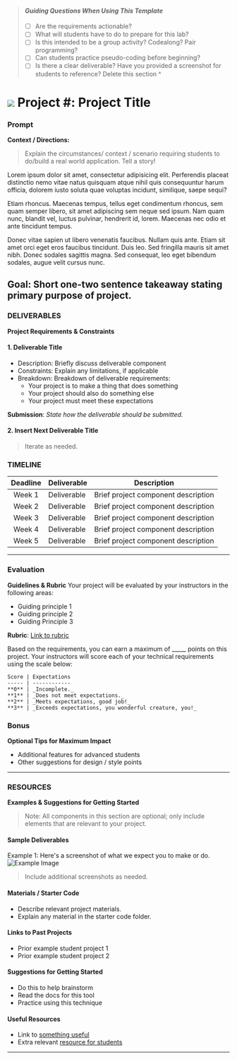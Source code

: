 > #### *Guiding Questions When Using This Template*
>
> - [ ] Are the requirements actionable?
> - [ ] What will students have to do to prepare for this lab?
> - [ ] Is this intended to be a group activity? Codealong? Pair programming?
> - [ ] Can students practice pseudo-coding before beginning?
> - [ ] Is there a clear deliverable? Have you provided a screenshot for students to reference?
> Delete this section ^

# ![](https://ga-dash.s3.amazonaws.com/production/assets/logo-9f88ae6c9c3871690e33280fcf557f33.png) Project #: Project Title

### Prompt
**Context / Directions:**
> Explain the circumstances/ context / scenario requiring students to do/build a real world application. Tell a story!

Lorem ipsum dolor sit amet, consectetur adipisicing elit. Perferendis placeat distinctio nemo vitae natus quisquam atque nihil quis consequuntur harum officia, dolorem iusto soluta quae voluptas incidunt, similique, saepe sequi?

Etiam rhoncus. Maecenas tempus, tellus eget condimentum rhoncus, sem quam semper libero, sit amet adipiscing sem neque sed ipsum. Nam quam nunc, blandit vel, luctus pulvinar, hendrerit id, lorem. Maecenas nec odio et ante tincidunt tempus.

Donec vitae sapien ut libero venenatis faucibus. Nullam quis ante. Etiam sit amet orci eget eros faucibus tincidunt. Duis leo. Sed fringilla mauris sit amet nibh. Donec sodales sagittis magna. Sed consequat, leo eget bibendum sodales, augue velit cursus nunc.

**Goal:** Short one-two sentence takeaway stating primary purpose of project.
---

### DELIVERABLES
**Project Requirements & Constraints**

#### 1. Deliverable Title
- Description: Briefly discuss deliverable component
- Constraints: Explain any limitations, if applicable
- Breakdown: Breakdown of deliverable requirements:
  - Your project is to make a thing that does something
  - Your project should also do something else
  - Your project must meet these expectations

**Submission**:	 *State how the deliverable should be submitted.*


#### 2. Insert Next Deliverable Title
> Iterate as needed.


### TIMELINE
| Deadline | Deliverable | Description |
|:-:|---|---|
| Week 1  | Deliverable  | Brief project component description   |
| Week 2  | Deliverable  | Brief project component description   |
| Week 3  | Deliverable  | Brief project component description   |
| Week 4  | Deliverable  | Brief project component description   |
| Week 5  | Deliverable  | Brief project component description   |

---

### Evaluation
**Guidelines & Rubric**
Your project will be evaluated by your instructors in the following areas:
- Guiding principle 1
- Guiding principle 2
- Guiding Principle 3

**Rubric**: [Link to rubric](#)

Based on the requirements, you can earn a maximum of _____ points on this project. Your instructors will score each of your technical requirements using the scale below:

    Score | Expectations
    ----- | ------------
    **0** | _Incomplete._
    **1** | _Does not meet expectations._
    **2** | _Meets expectations, good job!_
    **3** | _Exceeds expectations, you wonderful creature, you!_

### Bonus
**Optional Tips for Maximum Impact**
- Additional features for advanced students
- Other suggestions for design / style points

---

### RESOURCES
**Examples & Suggestions for Getting Started**

> Note: All components in this section are optional; only include elements that are relevant to your project.

#### Sample Deliverables
Example 1: Here's a screenshot of what we expect you to make or do.
![Example Image](https://cloud.githubusercontent.com/assets/25366/8370438/dd651c2c-1b7c-11e5-8638-c99e2f6c7c61.png)

> Include additional screenshots as needed.

#### Materials / Starter Code 
- Describe relevant project materials.
- Explain any material in the starter code folder.

#### Links to Past Projects
- Prior example student project 1
- Prior example student project 2

#### Suggestions for Getting Started 
- Do this to help brainstorm
- Read the docs for this tool
- Practice using this technique

#### Useful Resources
- Link to [something useful](#)
- Extra relevant [resource for students](#)

---
